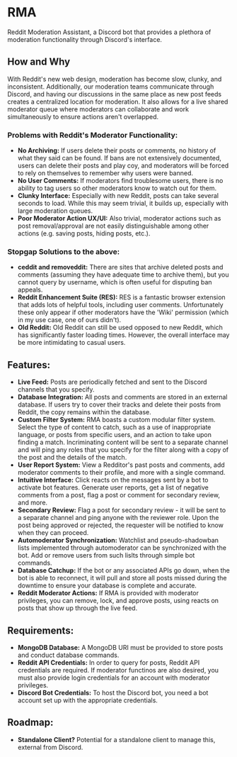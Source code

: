 # RMA
Reddit Moderation Assistant, a Discord bot that provides a plethora of moderation functionality through Discord's interface.

## How and Why
With Reddit's new web design, moderation has become slow, clunky, and inconsistent. Additionally, our moderation teams communicate through Discord, and having our discussions in the same place as new post feeds creates a centralized location for moderation. It also allows for a live shared moderator queue where moderators can collaborate and work simultaneously to ensure actions aren't overlapped.

### Problems with Reddit's Moderator Functionality:
- **No Archiving:** If users delete their posts or comments, no history of what they said can be found. If bans are not extensively documented, users can delete their posts and play coy, and moderators will be forced to rely on themselves to remember why users were banned.
- **No User Comments:** If moderators find troublesome users, there is no ability to tag users so other moderators know to watch out for them.
- **Clunky Interface:** Especially with new Reddit, posts can take several seconds to load. While this may seem trivial, it builds up, especially with large moderation queues.
- **Poor Moderator Action UX/UI:** Also trivial, moderator actions such as post removal/approval are not easily distinguishable among other actions (e.g. saving posts, hiding posts, etc.).

### Stopgap Solutions to the above:
- **ceddit and removeddit:** There are sites that archive deleted posts and comments (assuming they have adequate time to archive them), but you cannot query by username, which is often useful for disputing ban appeals.
- **Reddit Enhancement Suite (RES):** RES is a fantastic browser extension that adds lots of helpful tools, including user comments. Unfortunately these only appear if other moderators have the 'Wiki' permission (which in my use case, one of ours didn't).
- **Old Reddit:** Old Reddit can still be used opposed to new Reddit, which has significantly faster loading times. However, the overall interface may be more intimidating to casual users.

## Features:
- **Live Feed:** Posts are periodically fetched and sent to the Discord channels that you specify.
- **Database Integration:** All posts and comments are stored in an external database. If users try to cover their tracks and delete their posts from Reddit, the copy remains within the database.
- **Custom Filter System:** RMA boasts a custom modular filter system. Select the type of content to catch, such as a use of inappropriate language, or posts from specific users, and an action to take upon finding a match. Incriminating content will be sent to a separate channel and will ping any roles that you specify for the filter along with a copy of the post and the details of the match.
- **User Report System:** View a Redditor's past posts and comments, add moderator comments to their profile, and more with a single command.
- **Intuitive Interface:** Click reacts on the messages sent by a bot to activate bot features. Generate user reports, get a list of negative comments from a post, flag a post or comment for secondary review, and more.
- **Secondary Review:** Flag a post for secondary review - it will be sent to a separate channel and ping anyone with the reviewer role. Upon the post being approved or rejected, the requester will be notified to know when they can proceed.
- **Automoderator Synchronization:** Watchlist and pseudo-shadowban lists implemented through automoderator can be synchronized with the bot. Add or remove users from such lislts through simple bot commands.
- **Database Catchup:** If the bot or any associated APIs go down, when the bot is able to reconnect, it will pull and store all posts missed during the downtime to ensure your database is complete and accurate.
- **Reddit Moderator Actions:** If RMA is provided with moderator privileges, you can remove, lock, and approve posts, using reacts on posts that show up through the live feed.

## Requirements:
- **MongoDB Database:** A MongoDB URI must be provided to store posts and conduct database commands.
- **Reddit API Credentials:** In order to query for posts, Reddit API credentials are required. If moderator functinos are also desired, you must also provide login credentials for an account with moderator privileges.
- **Discord Bot Credentials:** To host the Discord bot, you need a bot account set up with the appropriate credentials.

## Roadmap:
- **Standalone Client?** Potential for a standalone client to manage this, external from Discord.
